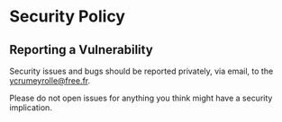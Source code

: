 # Security Policy

<!---
## Supported Versions

Use this section to tell people about which versions of your project are
currently being supported with security updates.

| Version | Supported          |
| ------- | ------------------ |
| 1.0     | :white_check_mark: |
| < 1.0   | :x:                |
-->

## Reporting a Vulnerability

Security issues and bugs should be reported privately, via email, to the ycrumeyrolle@free.fr. 

Please do not open issues for anything you think might have a security implication.

